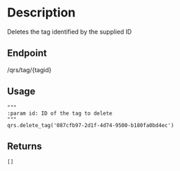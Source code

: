 # Description
Deletes the tag identified by the supplied ID

## Endpoint
/qrs/tag/{tagid}

## Usage
```
"""
:param id: ID of the tag to delete
"""
qrs.delete_tag('087cfb97-2d1f-4d74-9500-b180fa0bd4ec')
```
## Returns
```
[]
```
